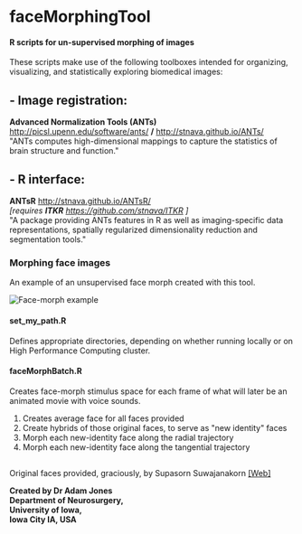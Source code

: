 # faceMorphingTool

#### R scripts for un-supervised morphing of images 
These scripts make use of the following toolboxes intended for organizing, visualizing, and statistically exploring biomedical images:

## - Image registration:
**Advanced Normalization Tools (ANTs)** http://picsl.upenn.edu/software/ants/ **/** http://stnava.github.io/ANTs/  
"ANTs computes high-dimensional mappings to capture the statistics of brain structure and function."
## - R interface:
**ANTsR** http://stnava.github.io/ANTsR/  
_[requires **ITKR** https://github.com/stnava/ITKR ]_  
"A package providing ANTs features in R as well as imaging-specific data representations, spatially regularized dimensionality reduction and segmentation tools."

### Morphing face images
An example of an unsupervised face morph created with this tool. 

![Face-morph example](http://i.imgur.com/4vh8XxK.png)
#### set_my_path.R
Defines appropriate directories, depending on whether running locally or on High Performance Computing cluster. 

#### faceMorphBatch.R
Creates face-morph stimulus space for each frame of what will later be an animated movie with voice sounds.  
1. Creates average face for all faces provided  
2. Create hybrids of those original faces, to serve as "new identity" faces  
3. Morph each new-identity face along the radial trajectory  
4. Morph each new-identity face along the tangential trajectory 
##

Original faces provided, graciously, by Supasorn Suwajanakorn 
[[Web]](http://homes.cs.washington.edu/~supasorn/) 

**Created by Dr Adam Jones  
Department of Neurosurgery,  
University of Iowa,  
Iowa City IA, USA** 
